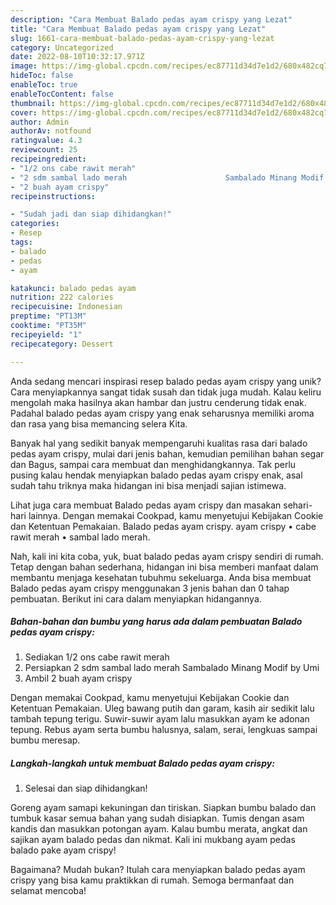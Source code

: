 ```yaml
---
description: "Cara Membuat Balado pedas ayam crispy yang Lezat"
title: "Cara Membuat Balado pedas ayam crispy yang Lezat"
slug: 1661-cara-membuat-balado-pedas-ayam-crispy-yang-lezat
category: Uncategorized
date: 2022-08-10T10:32:17.971Z
image: https://img-global.cpcdn.com/recipes/ec87711d34d7e1d2/680x482cq70/balado-pedas-ayam-crispy-foto-resep-utama.jpg
hideToc: false
enableToc: true
enableTocContent: false
thumbnail: https://img-global.cpcdn.com/recipes/ec87711d34d7e1d2/680x482cq70/balado-pedas-ayam-crispy-foto-resep-utama.jpg
cover: https://img-global.cpcdn.com/recipes/ec87711d34d7e1d2/680x482cq70/balado-pedas-ayam-crispy-foto-resep-utama.jpg
author: Admin
authorAv: notfound
ratingvalue: 4.3
reviewcount: 25
recipeingredient:
- "1/2 ons cabe rawit merah"
- "2 sdm sambal lado merah                      Sambalado Minang Modif by Umi"
- "2 buah ayam crispy"
recipeinstructions:

- "Sudah jadi dan siap dihidangkan!"
categories:
- Resep
tags:
- balado
- pedas
- ayam

katakunci: balado pedas ayam 
nutrition: 222 calories
recipecuisine: Indonesian
preptime: "PT13M"
cooktime: "PT35M"
recipeyield: "1"
recipecategory: Dessert

---
```





Anda sedang mencari inspirasi resep balado pedas ayam crispy yang unik? Cara menyiapkannya sangat tidak susah dan tidak juga mudah. Kalau keliru mengolah maka hasilnya akan hambar dan justru cenderung tidak enak. Padahal balado pedas ayam crispy yang enak seharusnya memiliki aroma dan rasa yang bisa memancing selera Kita.





Banyak hal yang sedikit banyak mempengaruhi kualitas rasa dari balado pedas ayam crispy, mulai dari jenis bahan, kemudian pemilihan bahan segar dan Bagus, sampai cara membuat dan menghidangkannya. Tak perlu pusing kalau hendak menyiapkan balado pedas ayam crispy enak,      asal sudah tahu triknya maka hidangan ini bisa menjadi sajian istimewa.














Lihat juga cara membuat Balado pedas ayam crispy dan masakan sehari-hari lainnya. Dengan memakai Cookpad, kamu menyetujui Kebijakan Cookie dan Ketentuan Pemakaian. Balado pedas ayam crispy. ayam crispy • cabe rawit merah • sambal lado merah.






Nah, kali ini kita coba, yuk, buat balado pedas ayam crispy sendiri di rumah. Tetap dengan bahan sederhana, hidangan ini bisa memberi manfaat dalam membantu menjaga kesehatan tubuhmu sekeluarga. Anda bisa membuat Balado pedas ayam crispy menggunakan 3 jenis bahan dan 0 tahap pembuatan. Berikut ini cara dalam menyiapkan hidangannya.

<!--inarticleads1-->

##### Bahan-bahan dan bumbu yang harus ada dalam pembuatan Balado pedas ayam crispy:

1. Sediakan 1/2 ons cabe rawit merah
1. Persiapkan 2 sdm sambal lado merah                      Sambalado Minang Modif by Umi
1. Ambil 2 buah ayam crispy


Dengan memakai Cookpad, kamu menyetujui Kebijakan Cookie dan Ketentuan Pemakaian. Uleg bawang putih dan garam, kasih air sedikit lalu tambah tepung terigu. Suwir-suwir ayam lalu masukkan ayam ke adonan tepung. Rebus ayam serta bumbu halusnya, salam, serai, lengkuas sampai bumbu meresap. 

<!--inarticleads2-->

##### Langkah-langkah untuk membuat Balado pedas ayam crispy:


1. Selesai dan siap dihidangkan!

Goreng ayam samapi kekuningan dan tiriskan. Siapkan bumbu balado dan tumbuk kasar semua bahan yang sudah disiapkan. Tumis dengan asam kandis dan masukkan potongan ayam. Kalau bumbu merata, angkat dan sajikan ayam balado pedas dan nikmat. Kali ini mukbang ayam pedas balado pake ayam crispy! 

Bagaimana? Mudah bukan? Itulah cara menyiapkan balado pedas ayam crispy yang bisa kamu praktikkan di rumah. Semoga bermanfaat dan selamat mencoba!
